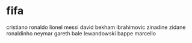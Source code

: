 # fifa

cristiano ronaldo
lionel messi
david bekham
ibrahimovic
zinadine zidane
ronaldinho
neymar
gareth bale
lewandowski
bappe
marcello
